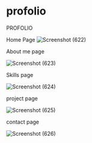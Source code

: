 # profolio
 PROFOLIO
 
 
 Home Page
 ![Screenshot (622)](https://user-images.githubusercontent.com/57061366/79687855-b9487f80-8267-11ea-8df6-0f9c3ec417b9.png)


About me page

![Screenshot (623)](https://user-images.githubusercontent.com/57061366/79687931-38d64e80-8268-11ea-80bb-bfbb490fbd6c.png)

Skills page


![Screenshot (624)](https://user-images.githubusercontent.com/57061366/79687953-615e4880-8268-11ea-9c97-c154ade3d04b.png)

project page


![Screenshot (625)](https://user-images.githubusercontent.com/57061366/79687973-83f06180-8268-11ea-8584-8d0f36e64ba7.png)


contact page



![Screenshot (626)](https://user-images.githubusercontent.com/57061366/79688522-763cdb00-826c-11ea-85f6-6ef9ec191aae.png)
